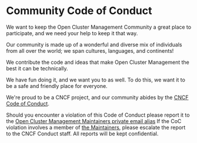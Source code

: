 # Community Code of Conduct

We want to keep the Open Cluster Management Community a great place to participate, and we need your help to keep it that way.

Our community is made up of a wonderful and diverse mix of individuals from all over the world; we span cultures, languages, and continents!

We contribute the code and ideas that make Open Cluster Management the best it can be technically. 

We have fun doing it, and we want you to as well. To do this, we want it to be a safe and friendly place for everyone.

We're proud to be a CNCF project, and our community abides by the [CNCF Code of Conduct](https://github.com/cncf/foundation/blob/main/code-of-conduct.md).

Should you encounter a violation of this Code of Conduct please report it to the [Open Cluster Management Maintainers private email alias](mailto:cncf-ocm-maintainers@lists.cncf.io) If the CoC violation involves a member of [the Maintainers](https://github.com/open-cluster-management-io/community/blob/main/MAINTAINERS.md), please escalate the report to the CNCF Conduct staff. All reports will be kept confidential.
